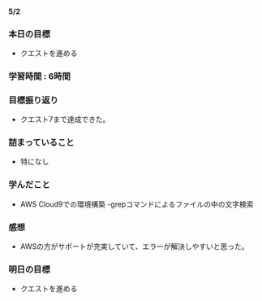 #### 5/2
### 本日の目標
- クエストを進める
### 学習時間 : 6時間
### 目標振り返り
- クエスト7まで達成できた。
### 詰まっていること
- 特になし
### 学んだこと
- AWS Cloud9での環境構築
-grepコマンドによるファイルの中の文字検索
### 感想
- AWSの方がサポートが充実していて、エラーが解決しやすいと思った。
### 明日の目標
- クエストを進める
